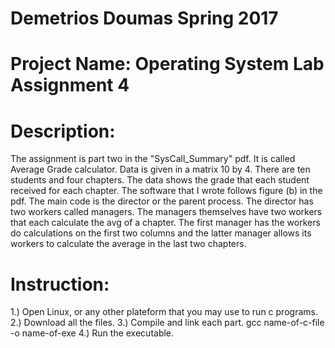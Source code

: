 # Demetrios Doumas Spring 2017
# Project Name: Operating System Lab Assignment 4
# Description:

The assignment is part two in the "SysCall_Summary" pdf. It is called Average Grade calculator. Data is given in a matrix 10 by 4. There are ten students and four chapters. The data shows the grade that each student received for each chapter. The software that I wrote follows figure (b) in the pdf. The main code is the director or the parent process. The director has two workers called managers. The managers themselves have two workers that each calculate the avg of a chapter. The first manager has the workers do calculations on the first two columns and the latter manager allows its workers to calculate the average in the last two chapters.

# Instruction:

1.) Open Linux, or any other plateform that you may use to run c programs.
2.) Download all the files.
3.) Compile and link each part.  gcc name-of-c-file -o name-of-exe
4.) Run the executable.